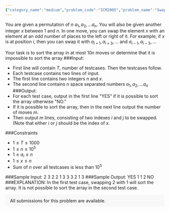 ```yaml
---
{"category_name":"medium","problem_code":"ICM2005","problem_name":"Swap Sort","problemComponents":{"constraints":"","constraintsState":false,"subtasks":"","subtasksState":false,"inputFormat":"","inputFormatState":false,"outputFormat":"","outputFormatState":false,"sampleTestCases":{}},"video_editorial_url":"","languages_supported":{"0":"CPP14","1":"C","2":"JAVA","3":"PYTH 3.6","4":"CPP17","5":"PYTH","6":"PYP3","7":"CS2","8":"ADA","9":"PYPY","10":"TEXT","11":"PAS fpc","12":"NODEJS","13":"RUBY","14":"PHP","15":"GO","16":"HASK","17":"TCL","18":"PERL","19":"SCALA","20":"LUA","21":"kotlin","22":"BASH","23":"JS","24":"LISP sbcl","25":"rust","26":"PAS gpc","27":"BF","28":"CLOJ","29":"R","30":"D","31":"CAML","32":"FORT","33":"ASM","34":"swift","35":"FS","36":"WSPC","37":"LISP clisp","38":"SQL","39":"SCM guile","40":"PERL6","41":"ERL","42":"CLPS","43":"ICK","44":"NICE","45":"PRLG","46":"ICON","47":"COB","48":"SCM chicken","49":"PIKE","50":"SCM qobi","51":"ST","52":"NEM"},"max_timelimit":1,"source_sizelimit":50000,"problem_author":"theanshul","problem_tester":null,"date_added":"10-02-2020","tags":{"0":"theanshul"},"problem_difficulty_level":"Medium","best_tag":"","editorial_url":"","time":{"view_start_date":1582014600,"submit_start_date":1582014600,"visible_start_date":1582014600,"end_date":1735669800},"is_direct_submittable":false,"problemDiscussURL":"https://discuss.codechef.com/search?q=ICM2005","is_proctored":false,"visitedContests":{},"layout":"problem"}
---
```

You are given a permutation of $n$  $a_1,a_2,...a_n$. You will also be given another integer $x$ between $1$ and $n$.
In one move, you can swap the element $x$ with an element at an odd number of places to the left or right of it. For example, if $x$ is at position $i$, then you can swap it with $a_{i+1},a_{i+3},...$ and $a_{i-1},a_{i-3},...$

Your task is to sort the array in at most $10n$ moves or determine that it is impossible to sort the array
###Input:

- First line will contain $T$, number of testcases. Then the testcases follow. 
- Each testcase contains two lines of input.
- The first line contains two integers $n$ and $x$. 
- The second line contains $n$ space separated numbers $a_1,a_2,...a_n$
###Output:
- For each test case, output in the first line "YES" if it is possible to sort the array otherwise "NO."
- If it is possible to sort the array, then in the next line output the number of moves $m$.
- Then output $m$ lines, consisting of two indexes $i$ and $j$ to be swapped. (Note that either $i$ or $j$ should be the index of $x$. 

###Constraints 
- $1 \leq T \leq 1000$
- $1 \leq n \leq 10^5$
- $1 \leq a_i \leq n$
- $1 \leq x \leq n$
- Sum of $n$ over all testcases is less than $10^5$

###Sample Input:
	2
	3 2
	2 1 3
	3 3
	2 1 3
###Sample Output:
	YES
	1
	1 2
	NO
###EXPLANATION:
In the first test case, swapping 2 with 1 will sort the array. It is not possible to sort the array in the second test case.
<aside style='background: #f8f8f8;padding: 10px 15px;'><div>All submissions for this problem are available.</div></aside>